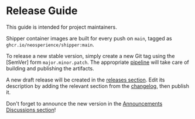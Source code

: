 # Release Guide

This guide is intended for project maintainers.

Shipper container images are built for every push on `main`, tagged as `ghcr.io/neosperience/shipper:main`.

To release a new stable version, simply create a new Git tag using the [SemVer] form `major.minor.patch`. The appropriate [pipeline](.github/workflows/release.yaml) will take care of building and publishing the artifacts. 

A new draft release will be created in the [releases section](https://github.com/Neosperience/shipper/releases). Edit its description by adding the relevant section from the [changelog](CHANGELOG.md), then publish it.

Don't forget to announce the new version in the [Announcements Discussions section](https://github.com/Neosperience/shipper/discussions/categories/announcements)!